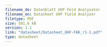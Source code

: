 ```yaml
---
filename_de: Datenblatt UHF Feld Analysator
filename_en: Datasheet UHF Field Analyzer
filetype: PDF
size: 581.6 kB
version: 1.1
link: "datasheet/Datasheet_UHF-FAK_r1-1.pdf"
type: datasheet
---
```

